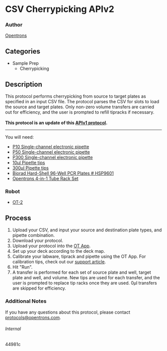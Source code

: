 # CSV Cherrypicking APIv2

### Author
[Opentrons](http://www.opentrons.com/)

## Categories
* Sample Prep
    * Cherrypicking

## Description
This protocol performs cherrypicking from source to target plates as specified in an input CSV file. The protocol parses the CSV for slots to load the source and target plates. Only non-zero volume transfers are carried out for efficiency, and the user is prompted to refill tipracks if necessary.</br>
</br>
**This protocol is an update of this [APIv1 protocol](https://protocol-delivery.protocols.opentrons.com/protocol/1617).**

---

You will need:
* [P10 Single-channel electronic pipette](https://shop.opentrons.com/collections/ot-2-pipettes/products/single-channel-electronic-pipette)
* [P50 Single-channel electronic pipette](https://shop.opentrons.com/collections/ot-2-pipettes/products/single-channel-electronic-pipette?variant=5984549077021)
* [P300 Single-channel electronic pipette](https://shop.opentrons.com/collections/ot-2-pipettes/products/single-channel-electronic-pipette?variant=5984549109789)
* [10µl Pipette tips](https://shop.opentrons.com/collections/opentrons-tips/products/opentrons-10ul-tips)
* [300µl Pipette tips](https://shop.opentrons.com/collections/opentrons-tips/products/opentrons-300ul-tips)
* [Biorad Hard-Shell 96-Well PCR Plates # HSP9601](http://www.bio-rad.com/en-us/sku/hsp9601-hard-shell-96-well-pcr-plates-low-profile-thin-wall-skirted-white-clear?ID=hsp9601)
* [Opentrons 4-in-1 Tube Rack Set](https://shop.opentrons.com/collections/racks-and-adapters/products/tube-rack-set-1)

### Robot
* [OT-2](https://opentrons.com/ot-2)

## Process
1. Upload your CSV, and input your source and destination plate types, and pipette combination.
2. Download your protocol.
3. Upload your protocol into the [OT App](https://opentrons.com/ot-app).
4. Set up your deck according to the deck map.
5. Calibrate your labware, tiprack and pipette using the OT App. For calibration tips, check out our [support article](https://support.opentrons.com/ot-2/getting-started-software-setup/deck-calibration).
6. Hit "Run".
7. A transfer is performed for each set of source plate and well, target plate and well, and volume. New tips are used for each transfer, and the user is prompted to replace tip racks once they are used. 0µl transfers are skipped for efficiency.

### Additional Notes
If you have any questions about this protocol, please contact protocols@opentrons.com.

###### Internal
44981c
